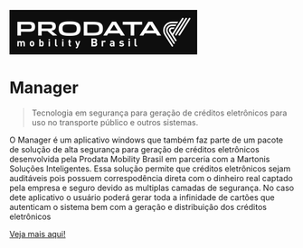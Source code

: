  [![logo-martonis-image]][martonis-url]
# Manager
> Tecnologia em segurança para geração de créditos eletrônicos para uso no transporte público e outros sistemas.

O Manager é um aplicativo windows que também faz parte de um pacote de solução de alta segurança para geração de créditos eletrônicos desenvolvida pela Prodata Mobility Brasil em parceria com a Martonis Soluções Inteligentes. Essa solução permite que créditos eletrônicos sejam auditáveis pois possuem correspodência direta com o dinheiro real captado pela empresa e seguro devido as multiplas camadas de segurança.
No caso dete aplicativo o usuário poderá gerar toda a infinidade de cartões que autenticam o sistema bem com a geração e distribuição dos créditos eletrônicos

[Veja mais aqui!](https://github.com/msi-devops/Wiki---Manager/wiki)

<!-- Markdown link & img dfn's -->
[logo-martonis-image]: https://github.com/msi-devops/Wiki---Cerimonial/blob/master/logo_prodata_black.PNG
[fluxo_low_1]: https://github.com/msi-devops/Wiki---Cerimonial/blob/master/Fluxo_Cerimonial_low_1.jpg
[martonis-url]: http://www.prodatamobility.com.br/
[npm-downloads]: https://img.shields.io/npm/dm/datadog-metrics.svg?style=flat-square
[travis-image]: https://img.shields.io/travis/dbader/node-datadog-metrics/master.svg?style=flat-square
[travis-url]: https://travis-ci.org/dbader/node-datadog-metrics
[wiki]: https://github.com/prodatamobilitybrasil/Wiki---Cerimonial/wiki


